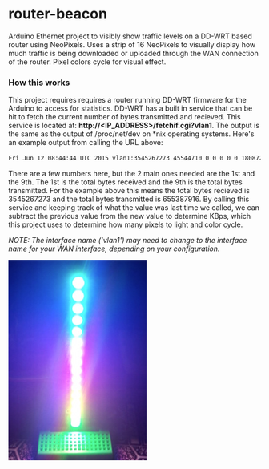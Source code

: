 # router-beacon
Arduino Ethernet project to visibly show traffic levels on a DD-WRT based router using NeoPixels. Uses a strip of 16 NeoPixels to visually display how much traffic is being downloaded or uploaded through the WAN connection of the router. Pixel colors cycle for visual effect.

### How this works
This project requires requires a router running DD-WRT firmware for the Arduino to access for statistics. DD-WRT has a built in service that can be hit to fetch the current number of bytes transmitted and recieved. This service is located at: **http://<IP_ADDRESS>/fetchif.cgi?vlan1**. The output is the same as the output of /proc/net/dev on *nix operating systems. Here's an example output from calling the URL above:
```bash
Fri Jun 12 08:44:44 UTC 2015 vlan1:3545267273 45544710 0 0 0 0 0 1808728 655387916 36539186 0 0 0 0 0 0
```

There are a few numbers here, but the 2 main ones needed are the 1st and the 9th. The 1st is the total bytes received and the 9th is the total bytes transmitted. For the example above this means the total bytes recieved is 3545267273 and the total bytes transmitted is 655387916. By calling this service and keeping track of what the value was last time we called, we can subtract the previous value from the new value to determine KBps, which this project uses to determine how many pixels to light and color cycle.

*NOTE: The interface name ('vlan1') may need to change to the interface name for your WAN interface, depending on your configuration.*

![](img/beacon.jpg)
